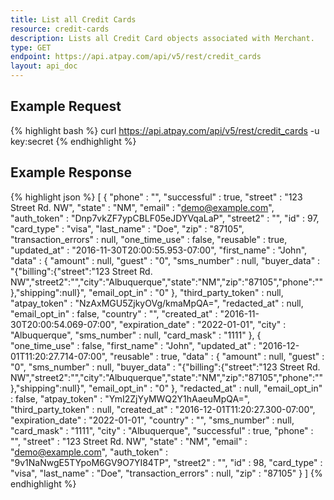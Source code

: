```yaml
---
title: List all Credit Cards
resource: credit-cards
description: Lists all Credit Card objects associated with Merchant.
type: GET
endpoint: https://api.atpay.com/api/v5/rest/credit_cards
layout: api_doc
---
```


## Example Request
{% highlight bash %}
 curl https://api.atpay.com/api/v5/rest/credit_cards -u key:secret
{% endhighlight %}

## Example Response
{% highlight json %}
[
   {
      "phone" : "",
      "successful" : true,
      "street" : "123 Street Rd. NW",
      "state" : "NM",
      "email" : "demo@example.com",
      "auth_token" : "Dnp7vkZF7ypCBLF05eJDYVqaLaP",
      "street2" : "",
      "id" : 97,
      "card_type" : "visa",
      "last_name" : "Doe",
      "zip" : "87105",
      "transaction_errors" : null,
      "one_time_use" : false,
      "reusable" : true,
      "updated_at" : "2016-11-30T20:00:55.953-07:00",
      "first_name" : "John",
      "data" : {
         "amount" : null,
         "guest" : "0",
         "sms_number" : null,
         "buyer_data" : "{\"billing\":{\"street\":\"123 Street Rd. NW\",\"street2\":\"\",\"city\":\"Albuquerque\",\"state\":\"NM\",\"zip\":\"87105\",\"phone\":\"\"},\"shipping\":null}",
         "email_opt_in" : "0"
      },
      "third_party_token" : null,
      "atpay_token" : "NzAxMGU5ZjkyOVg/kmaMpQA=",
      "redacted_at" : null,
      "email_opt_in" : false,
      "country" : "",
      "created_at" : "2016-11-30T20:00:54.069-07:00",
      "expiration_date" : "2022-01-01",
      "city" : "Albuquerque",
      "sms_number" : null,
      "card_mask" : "1111"
   },
   {
      "one_time_use" : false,
      "first_name" : "John",
      "updated_at" : "2016-12-01T11:20:27.714-07:00",
      "reusable" : true,
      "data" : {
         "amount" : null,
         "guest" : "0",
         "sms_number" : null,
         "buyer_data" : "{\"billing\":{\"street\":\"123 Street Rd. NW\",\"street2\":\"\",\"city\":\"Albuquerque\",\"state\":\"NM\",\"zip\":\"87105\",\"phone\":\"\"},\"shipping\":null}",
         "email_opt_in" : "0"
      },
      "redacted_at" : null,
      "email_opt_in" : false,
      "atpay_token" : "YmI2ZjYyMWQ2Y1hAaeuMpQA=",
      "third_party_token" : null,
      "created_at" : "2016-12-01T11:20:27.300-07:00",
      "expiration_date" : "2022-01-01",
      "country" : "",
      "sms_number" : null,
      "card_mask" : "1111",
      "city" : "Albuquerque",
      "successful" : true,
      "phone" : "",
      "street" : "123 Street Rd. NW",
      "state" : "NM",
      "email" : "demo@example.com",
      "auth_token" : "9v1NaNwgE5TYpoM6GV9O7YI84TP",
      "street2" : "",
      "id" : 98,
      "card_type" : "visa",
      "last_name" : "Doe",
      "transaction_errors" : null,
      "zip" : "87105"
   }
  ]
{% endhighlight %}

